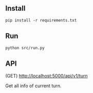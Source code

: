 ## Install

```shell
pip install -r requirements.txt
```

## Run

```shell
python src/run.py
```

## API

(GET) [http://localhost:5000/api/v1/turn](http://localhost:5000/api/v1/turn)

Get all info of current turn.
